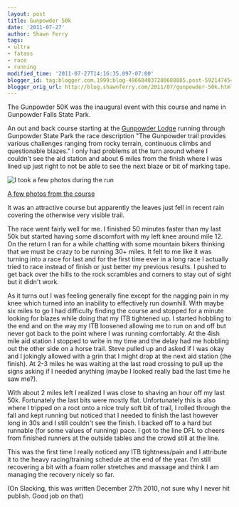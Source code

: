 ```yaml
---
layout: post
title: Gunpowder 50k
date: '2011-07-27'
author: Shawn Ferry
tags:
- ultra
- fatass
- race
- running
modified_time: '2011-07-27T14:16:35.097-07:00'
blogger_id: tag:blogger.com,1999:blog-496684037280688885.post-5921474541819639750
blogger_orig_url: http://blog.shawnferry.com/2011/07/gunpowder-50k.html
---
```


The Gunpowder 50K was the inaugural event with this course and name in
Gunpowder Falls State Park.

An out and back course starting at the [Gunpowder
Lodge](http://thegunpowderlodge.com/) running through Gunpowder State Park the
race description "The Gunpowder trail provides various challenges ranging from
rocky terrain, continuous climbs and questionable blazes." I only had problems
at the turn around where I couldn't see the aid station and about 6 miles from
the finish where I was lined up just right to not be able to see the next
blaze or bit of marking tape.

![I took a few photos during the run
](http://photos.shawnferry.com/Running/gunpowder50k-2010/SPF20101120IMG4716/1102372622_VU6sQ-M.jpg)

[A few photos from the
course](http://photos.shawnferry.com/Running/gunpowder50k-2010/14782950_mQyMz
"A few photos from the course" )

It was an attractive course but apparently the leaves just fell in recent rain
covering the otherwise very visible trail.

The race went fairly well for me. I finished 50 minutes faster than my last
50k but started having some discomfort with my left knee around mile 12. On
the return I ran for a while chatting with some mountain bikers thinking that
we must be crazy to be running 30+ miles. It felt to me like it was turning
into a race for last and for the first time ever in a long race I actually
tried to race instead of finish or just better my previous results. I pushed
to get back over the hills to the rock scrambles and corners to stay out of
sight but it didn't work.

As it turns out I was feeling generally fine except for the nagging pain in my
knee which turned into an inability to effectively run downhill. With maybe
six miles to go I had difficulty finding the course and stopped for a minute
looking for blazes while doing that my ITB tightened up. I started hobbling to
the end and on the way my ITB loosened allowing me to run on and off but never
got back to the point where I was running comfortably. At the 4ish mile aid
station I stopped to write in my time and the delay had me hobbling out the
other side on a horse trail. Steve pulled up and asked if I was okay and I
jokingly allowed with a grin that I might drop at the next aid station (the
finish). At 2-3 miles he was waiting at the last road crossing to pull up the
signs asking if I needed anything (maybe I looked really bad the last time he
saw me?).

With about 2 miles left I realized I was close to shaving an hour off my last
50k. Fortunately the last bits were mostly flat. Unfortunately this is also
where I tripped on a root onto a nice truly soft bit of trail, I rolled
through the fall and kept running but noticed that I needed to finish the last
however long in 30s and I still couldn't see the finish. I backed off to a
hard but runnable (for some values of running) pace. I got to the line DFL to
cheers from finished runners at the outside tables and the crowd still at the
line.

This was the first time I really noticed any ITB tightness/pain and I
attribute it to the heavy racing/training schedule at the end of the year. I'm
still recovering a bit with a foam roller stretches and massage and think I am
managing the recovery nicely so far.

(On Slacking, this was written December 27th 2010, not sure why I never hit
publish. Good job on that)

